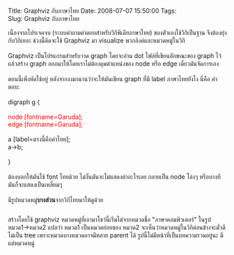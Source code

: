 Title: Graphviz กับภาษาไทย 
Date: 2008-07-07 15:50:00
Tags:  
Slug: Graphviz กับภาษาไทย 


เนื่องจากโปรเจคจบ (ระบบคำถามคำตอบสำหรับวิกิพีเดียภาษาไทย) ของตัวเองใช้วิกิเป็นฐาน จึงต้องยุ่งกับวิกิเยอะ ช่วงนี้คิดจะใช้ Graphviz มา visualize พวกลิงค์และหมวดหมู่ในวิกิ<br /><br />Graphviz เป็นโปรแกรมสำหรับวาด graph โดยจะอ่าน dot ไฟล์ที่เขียนลักษณะของ graph ไว้ แล้วสร้าง graph ออกมาให้โดยเราไม่ต้องคุมตำแหน่งของ node หรือ edge เดี๋ยวมันจัดการเอง<br /><br />ตอนนี้เพิ่งหัดใช้อยู่ หลังจากงงมานานว่าจะให้มันเขียน graph ที่มี label ภาษาไทยยังไง นี่คือ คำตอบ:<br /><br />digraph g {<br /><br /><span style="color: rgb(255, 0, 0);">node [fontname=Garuda];</span><br /><span style="color: rgb(255, 0, 0);">edge [fontname=Garuda];</span><br /><br />a [label=ตรงนี้คือคำไทย];<br />a->b;<br /><br />}<br /><br />ต้องบอกให้มันใช้ font ไทยด้วย ไม่งั้นมันจะไม่แสดงคำอะไรเลย กลายเป็น node โล่งๆ หรือบางทีมันก็จะแสดงเป็นเหลี่ยมๆ<br /><br />มีรูปหมวดหมู่<span style="font-weight: bold;">บางส่วน</span>จากวิกิไทยมาให้ดูด้วย <span style="text-decoration: underline;"><br /></span><a onblur="try {parent.deselectBloggerImageGracefully();} catch(e) {}" href="http://bp2.blogger.com/_jG-Hw7Z6_EA/SHNCmU1oo7I/AAAAAAAAACQ/rQvAmJW15ME/s1600-h/cat.png"><img style="margin: 0px auto 10px; display: block; text-align: center; cursor: pointer;" src="http://bp2.blogger.com/_jG-Hw7Z6_EA/SHNCmU1oo7I/AAAAAAAAACQ/rQvAmJW15ME/s400/cat.png" alt="" id="BLOGGER_PHOTO_ID_5220589619248669618" border="0" /></a><br />สร้างโดยใช้ graphviz หมวดหมู่ที่เอามาโชว์นี้เริ่มไต่จากหมวดชื่อ "ภาษาคอมพิวเตอร์" ในรูป หมวด1->หมวด2 แปลว่า หมวด1 เป็นหมวดย่อยของ หมวด2 จะเห็นว่าหมวดหมู่ในวิกิค่อนข้างจะมั่วดี ไม่เป็น tree เพราะหมวดบางหมวดอาจมีหลาย parent ได้ รูปนี้ไม่มีหน้าที่เป็นบทความรวมอยู่นะ มีแต่หมวดหมู่
